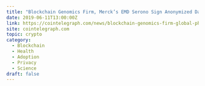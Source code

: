 ```yaml
---
title: "Blockchain Genomics Firm, Merck’s EMD Serono Sign Anonymized Data Sharing Agreement"
date: 2019-06-11T13:00:00Z
link: https://cointelegraph.com/news/blockchain-genomics-firm-global-pharma-giant-merck-sign-anonymized-data-sharing-agreement?utm_medium=RSS&utm_source=hune
site: cointelegraph.com
topic: crypto
category:
  - Blockchain
  - Health
  - Adoption
  - Privacy
  - Science
draft: false
---
```

